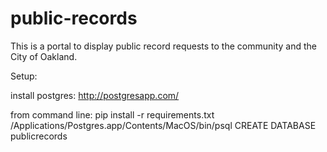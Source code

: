 public-records
==============
This is a portal to display public record requests to the community and the City of Oakland.


Setup:

install postgres: http://postgresapp.com/

from command line:
pip install -r requirements.txt
/Applications/Postgres.app/Contents/MacOS/bin/psql
CREATE DATABASE publicrecords

